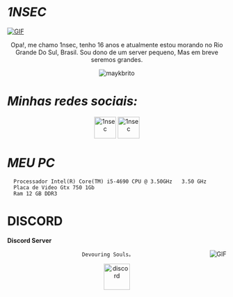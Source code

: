 #                                                                    *1NSEC*



<a href="https://youtu.be/grB7Uof4TVA" target="blank"><img align="center" alt="GIF" src="https://cdn.dribbble.com/users/2238041/screenshots/4763918/working.gif" /></a>


<p align="center">Opa!, me chamo 1nsec, tenho 16 anos e atualmente estou morando no Rio Grande Do Sul, Brasil. Sou dono de um server pequeno, Mas em breve seremos grandes.
</p>


<p align="center"> <img src="https://komarev.com/ghpvc/?username=1nsec" alt="maykbrito" /> </p>

#                                                                    *Minhas redes sociais:*

<p align="center">
<a href="https://twitter.com/Deadisconnect" target="blank"><img align="center" src="https://www.gifservice.fr/img/gif-vignette-small/08fbc16f6a87f07f35676122a339b6c0/51748-multi-media-computer-software-internet-twitter.gif" alt="1nsec" height="50" width="50" /></a>
<a href="https://instagram.com/deadisconnect" target="blank"><img align="center" src="https://media0.giphy.com/media/QWpK88H1g9PtmtQly1/giphy.gif" alt="1nsec" height="50" width="50" /></a>
</p>


#                                                                    *MEU PC*

      Processador Intel(R) Core(TM) i5-4690 CPU @ 3.50GHz   3.50 GHz 
      Placa de Video Gtx 750 1Gb
      Ram 12 GB DDR3



#                                                                    **DISCORD**


**Discord Server**


<a href="https://youtu.be/8uvZgisgX5I" target="blank"><img align="right" alt="GIF" src="https://static.wixstatic.com/media/6bffcc_c6098b1dd9a542e18db4ad64699be580.gif" /></a>

                            Devouring Souls。
<p align="center">
<a href="https://discord.gg/DbjJHXAkvW" target="blank"><img align="center" src="https://discordemoji.com/assets/emoji/3702_party_discord.gif" alt="discord" height="60" width="60"/></a>
</p>

